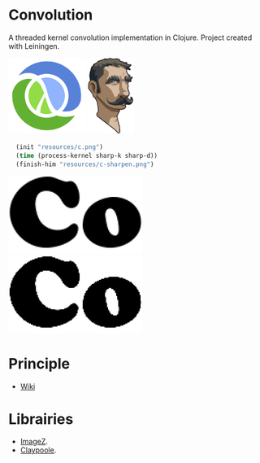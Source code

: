 # Convolution
A threaded kernel convolution implementation in Clojure. Project created with Leiningen.

<img src="doc/Clojure_logo.png" height="150"> <img src="doc/leiningen.jpg" height="150">


```clojure
  (init "resources/c.png")
  (time (process-kernel sharp-k sharp-d))
  (finish-him "resources/c-sharpen.png")
```

<img src="doc/crop_c.png" height="154" >       <img src="doc/crop_c_sharpen.png" height="154">


# Principle
- [Wiki](https://en.wikipedia.org/wiki/Kernel_(image_processing))

# Librairies
- [ImageZ](https://github.com/mikera/imagez).
- [Claypoole](https://github.com/clj-commons/claypoole).
